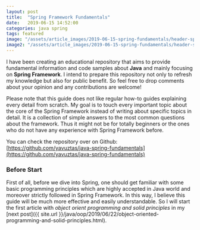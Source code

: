 ```yaml
---
layout: post
title:  "Spring Framework Fundamentals"
date:   2019-06-15 14:52:00
categories: java spring
tags: featured
image: "/assets/article_images/2019-06-15-spring-fundamentals/header-spring.png"
image2: "/assets/article_images/2019-06-15-spring-fundamentals/header-spring-mobile.png"
---
```

I have been creating an educational repository that aims to provide fundamental information and code samples about **Java** and mainly focusing on **Spring Framework**. I intend to prepare this repository not only to refresh my knowledge but also for public benefit. So feel free to drop comments about your opinion and any contributions are welcome!

Please note that this guide does not like regular how-to guides explaining every detail from scratch. My goal is to touch every important topic about the core of the Spring Framework instead of writing about specific topics in detail. It is a collection of simple answers to the most common questions about the framework. Thus it might not be for totally beginners or the ones who do not have any experience with Spring Framework before.

You can check the repository over on Github:<br/>
[https://github.com/yavuztas/java-spring-fundamentals](https://github.com/yavuztas/java-spring-fundamentals)

### Before Start
First of all, before we dive into Spring, one should get familiar with some basic programming principles which are highly accepted in Java world and moreover strictly followed in Spring Framework. In this way, I believe this guide will be much more effective and easily understandable. So I will start the first article with *object orient programming and solid principles* in my [next post]({{ site.url }}/java/oop/2019/06/22/object-oriented-programming-and-solid-principles.html).
